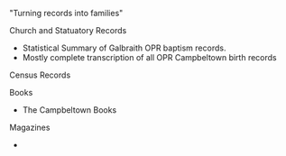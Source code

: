

"Turning records into families"

Church and Statuatory Records

* Statistical Summary of Galbraith OPR baptism records.
* Mostly complete transcription of all OPR Campbeltown birth records

Census Records

Books

* The Campbeltown Books

Magazines

*

